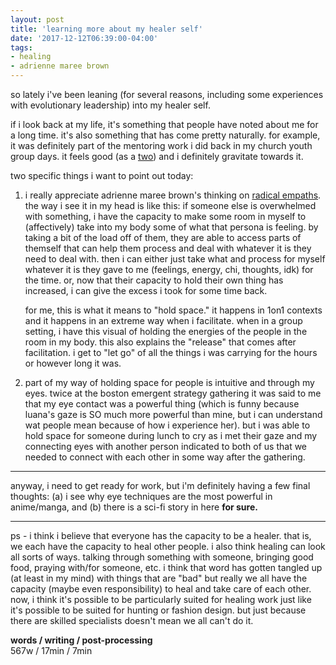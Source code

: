 ```yaml
---
layout: post
title: 'learning more about my healer self'
date: '2017-12-12T06:39:00-04:00'
tags:
- healing
- adrienne maree brown
--- 
```


so lately i've been leaning (for several reasons, including some experiences with evolutionary leadership) into my healer self. 

if i look back at my life, it's something that people have noted about me for a long time. it's also something that has come pretty naturally. for example, it was definitely part of the mentoring work i did back in my church youth group days. it feels good (as a [two](www.sleepingatlast.com/blog/2017/11/17/two)) and i definitely gravitate towards it. 

two specific things i want to point out today:

1. i really appreciate adrienne maree brown's thinking on [radical empaths](http://adriennemareebrown.net/2016/11/10/survival-tips-for-radical-empaths/). the way i see it in my head is like this: if someone else is overwhelmed with something, i have the capacity to make some room in myself to (affectively) take into my body some of what that persona is feeling. by taking a bit of the load off of them, they are able to access parts of themself that can help them process and deal with whatever it is they need to deal with. then i can either just take what and process for myself whatever it is they gave to me (feelings, energy, chi, thoughts, idk) for the time. or, now that their capacity to hold their own thing has increased, i can give the excess i took for some time back. 
    
    for me, this is what it means to "hold space." it happens in 1on1 contexts and it happens in an extreme way when i facilitate. when in a group setting, i have this visual of holding the energies of the people in the room in my body. this also explains the "release" that comes after facilitation. i get to "let go" of all the things i was carrying for the hours or however long it was. 

2. part of my way of holding space for people is intuitive and through my eyes. twice at the boston emergent strategy gathering it was said to me that my eye contact was a powerful thing (which is funny because luana's gaze is SO much more powerful than mine, but i can understand wat people mean because of how i experience her). but i was able to hold space for someone during lunch to cry as i met their gaze and my connecting eyes with another person indicated to both of us that we needed to connect with each other in some way after the gathering. 

---

anyway, i need to get ready for work, but i'm definitely having a few final thoughts: (a) i see why eye techniques are the most powerful in anime/manga, and (b) there is a sci-fi story in here **for sure.**

---

ps - i think i believe that everyone has the capacity to be a healer. that is, we each have the capacity to heal other people. i also think healing can look all sorts of ways. talking through something with someone, bringing good food, praying with/for someone, etc. i think that word has gotten tangled up (at least in my mind) with things that are "bad" but really we all have the capacity (maybe even responsibility) to heal and take care of each other. now, i think it's possible to be particularly suited for healing work just like it's possible to be suited for hunting or fashion design. but just because there are skilled specialists doesn't mean we all can't do it. 

<!-- hyperlink bank -->


<!-- &#042; = asterisk -->
<!-- &#039; = single quote '-->

**words / writing / post-processing**  
567w / 17min / 7min